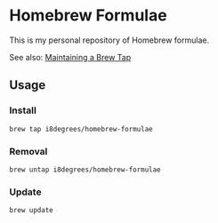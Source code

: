 # Homebrew Formulae

This is my personal repository of Homebrew formulae.

See also: [Maintaining a Brew Tap](https://github.com/Homebrew/brew/blob/master/share/doc/homebrew/How-to-Create-and-Maintain-a-Tap.md)

## Usage

### Install

```shell
brew tap i8degrees/homebrew-formulae
```

### Removal

```shell
brew untap i8degrees/homebrew-formulae
```

### Update

```shell
brew update
```
